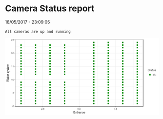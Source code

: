 Camera Status report
================
18/05/2017 - 23:09:05

    All cameras are up and running

![](camreport_files/figure-markdown_github/unnamed-chunk-2-1.png)
